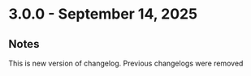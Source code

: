 # 3.0.0 - September 14, 2025

## Notes
This is new version of changelog. Previous changelogs were removed
